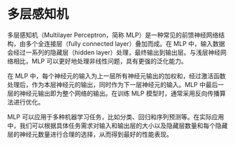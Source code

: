 # 多层感知机

多层感知机（Multilayer Perceptron，简称 MLP）是一种常见的前馈神经网络结构，由多个全连接层（fully connected layer）叠加而成。在 MLP 中，输入数据会经过一系列的隐藏层（hidden layer）处理，最终输出到输出层。与浅层神经网络相比，MLP 可以更好地处理非线性问题，具有更强的泛化能力。

在 MLP 中，每个神经元的输入为上一层所有神经元输出的加权和，经过激活函数处理后，作为本层神经元的输出，同时作为下一层神经元的输入。MLP 中最后一层的神经元输出即为整个网络的输出。在训练 MLP 模型时，通常采用反向传播算法进行优化。

MLP 可以应用于多种机器学习任务，比如分类、回归和序列预测等。在实际应用中，我们可以根据具体任务需求对输入和输出层的大小以及隐藏层数量和每个隐藏层的神经元数量进行合理的选择，从而得到最好的性能表现。